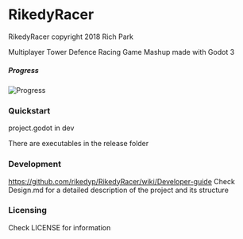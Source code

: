 # RikedyRacer
RikedyRacer copyright 2018 Rich Park

Multiplayer Tower Defence Racing Game Mashup
  made with Godot 3

##### Progress
![Progress](http://progressed.io/bar/30)   

### Quickstart

project.godot in dev

There are executables in the release folder

### Development
https://github.com/rikedyp/RikedyRacer/wiki/Developer-guide
Check Design.md for a detailed description of the project and its structure

### Licensing
Check LICENSE for information